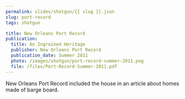 ```yaml
---
permalink: slides/shotgun/{{ slug }}.json
slug: port-record
tags: shotgun

title: New Orleans Port Record
publication:
  title: An Ingrained Heritage
  publisher: New Orleans Port Record
  publication_date: Summer 2011
  photo: /images/shotgun/port-record-summer-2011.png
  file: /files/Port-Record-Summer-2011.pdf
---
```

New Orleans Port Record included the house in an article about homes made of barge board.